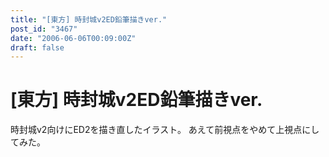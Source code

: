 ```yaml
---
title: "[東方] 時封城v2ED鉛筆描きver."
post_id: "3467"
date: "2006-06-06T00:09:00Z"
draft: false
---
```


# [東方] 時封城v2ED鉛筆描きver.

時封城v2向けにED2を描き直したイラスト。 あえて前視点をやめて上視点にしてみた。
